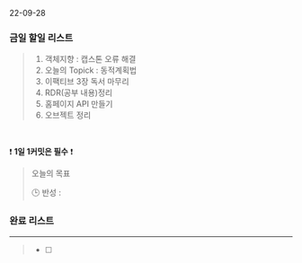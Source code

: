 22-09-28
### 금일 할일 리스트


>  1. 객체지향 : 캡스톤 오류 해결
>  2. 오늘의 Topick : 동적계획법
>  3. 이팩티브 3장 독서 마무리
>  4. RDR(공부 내용)정리
>  5. 홈페이지 API 만들기
>  6. 오브젝트 정리


<br/>

❗ **1일 1커밋은 필수** ❗

> 오늘의 목표
>
> 🕒 반성 :
>

### 완료 리스트

---
> - [ ]